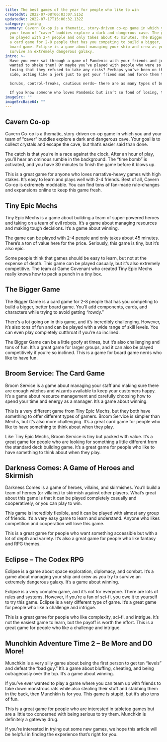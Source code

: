 ```yaml
---
title: The best games of the year for people who like to win
createdAt: 2022-07-08T06:03:07.515Z
updatedAt: 2022-07-17T15:00:32.132Z
category: gaming
summary: Cavern Co-op is a thematic, story-driven co-op game in which you and
  your team of “caver” buddies explore a dark and dangerous cave. The game can
  be played with 2-4 people and only takes about 45 minutes. The Bigger Game is
  a card game for 2-8 people that has you competing to build a bigger, better
  board game. Eclipse is a game about managing your ship and crew as you try to
  survive an extremely dangerous galaxy.
intro: >-
  Have you ever sat through a game of Pandemic with your friends and just
  wanted to shake them? Or maybe you’ve played with people who were so scared of
  losing that they refused to take any risks? Perhaps you’ve been on the other
  side, acting like a jerk just to get your friend mad and force them to win.

  Scrubs, control-freaks, cautious nerds— there are as many types of board gamers as there are games. It turns out there’s even more diversity than that. There are people who love word puzzles ( Codenames ), people who prefer their games fast and furious ( Smash Up ), and everyone in between.

  If you know someone who loves Pandemic but isn’t so fond of losing, this list is for you. Here we have compiled some of the best strategy games released this year.
imageSrc: ""
imageSrcBase64: ""
---
```


## Cavern Co-op

Cavern Co-op is a thematic, story-driven co-op game in which you and your team of “caver” buddies explore a dark and dangerous cave. Your goal is to collect crystals and escape the cave, but that’s easier said than done.

The catch is that you’re in a race against the clock. After an hour of play, you’ll hear an ominous rumble in the background. The “time bomb” is activated, and you have 30 minutes to finish the game before it blows up.

This is a great game for anyone who loves narrative-heavy games with high stakes. It’s easy to learn and plays well with 2-4 friends. Best of all, Cavern Co-op is extremely moddable. You can find tons of fan-made rule-changes and expansions online to keep this game fresh.

## Tiny Epic Mechs

Tiny Epic Mechs is a game about building a team of super-powered heroes and taking on a team of evil robots. It’s a game about managing resources and making tough decisions. It’s a game about winning.

The game can be played with 2-4 people and only takes about 45 minutes. There’s a ton of value here for the price. Seriously, this game is tiny, but it’s also epic.

Some people think that games should be easy to learn, but not at the expense of depth. This game can be played casually, but it’s also extremely competitive. The team at Game Covenant who created Tiny Epic Mechs really knows how to pack a punch in a tiny box.

## The Bigger Game

The Bigger Game is a card game for 2-8 people that has you competing to build a bigger, better board game. You’ll add components, cards, and characters while trying to avoid getting “rowdy.”

There’s a lot going on in this game, and it’s incredibly challenging. However, it’s also tons of fun and can be played with a wide range of skill levels. You can even play completely cutthroat if you’re so inclined.

The Bigger Game can be a little goofy at times, but it’s also challenging and tons of fun. It’s a great game for larger groups, and it can also be played competitively if you’re so inclined. This is a game for board game nerds who like to have fun.

## Broom Service: The Card Game

Broom Service is a game about managing your staff and making sure there are enough witches and wizards available to keep your customers happy. It’s a game about resource management and carefully choosing how to spend your time and energy as a manager. It’s a game about winning.

This is a very different game from Tiny Epic Mechs, but they both have something to offer different types of gamers. Broom Service is simpler than Mechs, but it’s also more challenging. It’s a great card game for people who like to have something to think about when they play.

Like Tiny Epic Mechs, Broom Service is tiny but packed with value. It’s a great game for people who are looking for something a little different from the standard deck building game. It’s a great game for people who like to have something to think about when they play.

## Darkness Comes: A Game of Heroes and Skirmish

Darkness Comes is a game of heroes, villains, and skirmishes. You’ll build a team of heroes (or villains) to skirmish against other players. What’s great about this game is that it can be played completely casually and cooperatively, or you can play to win.

This game is incredibly flexible, and it can be played with almost any group of friends. It’s a very easy game to learn and understand. Anyone who likes competition and cooperation will love this game.

This is a great game for people who want something accessible but with a lot of depth and variety. It’s also a great game for people who like fantasy and RPG themes.

## Eclipse – The Codex RPG

Eclipse is a game about space exploration, diplomacy, and combat. It’s a game about managing your ship and crew as you try to survive an extremely dangerous galaxy. It’s a game about winning.

Eclipse is a very complex game, and it’s not for everyone. There are lots of rules and systems. However, if you’re a fan of sci-fi, you owe it to yourself to try this game. Eclipse is a very different type of game. It’s a great game for people who like a challenge and intrigue.

This is a great game for people who like complexity, sci-fi, and intrigue. It’s not the easiest game to learn, but the payoff is worth the effort. This is a great game for people who like a challenge and intrigue.

## Munchkin Adventure Time 2 – Be More and DO More!

Munchkin is a very silly game about being the first person to get ten “levels” and defeat the “bad guy.” It’s a game about bluffing, cheating, and being outrageously over the top. It’s a game about winning.

If you’ve ever wanted to play a game where you can team up with friends to take down monstrous rats while also stealing their stuff and stabbing them in the back, then Munchkin is for you. This game is stupid, but it’s also tons of fun.

This is a great game for people who are interested in tabletop games but are a little too concerned with being serious to try them. Munchkin is definitely a gateway drug.

If you’re interested in trying out some new games, we hope this article will be helpful in finding the experience that’s right for you.
